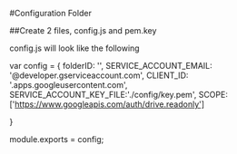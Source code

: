 #Configuration Folder

##Create 2 files, config.js and pem.key

config.js will look like the following

var config = {
    folderID: '',
    SERVICE_ACCOUNT_EMAIL: '@developer.gserviceaccount.com',
    CLIENT_ID: '.apps.googleusercontent.com',
    SERVICE_ACCOUNT_KEY_FILE:'./config/key.pem',
    SCOPE: ['https://www.googleapis.com/auth/drive.readonly']

}

module.exports = config;